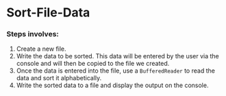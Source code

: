 # Sort-File-Data
### Steps involves:
1. Create a new file.
2. Write the data to be sorted. This data will be entered by the user via the console and will then be copied to the file we created.
3. Once the data is entered into the file, use a `BufferedReader` to read the data and sort it alphabetically.
4. Write the sorted data to a file and display the output on the console.
